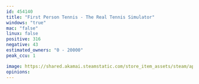 ```yaml
---
id: 454140
title: "First Person Tennis - The Real Tennis Simulator"
windows: "true"
mac: "false"
linux: false
positive: 316
negative: 43
estimated_owners: "0 - 20000"
peak_ccu: 1

image: https://shared.akamai.steamstatic.com/store_item_assets/steam/apps/454140/header.jpg?t=1703057616
opinions:
---
```

